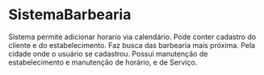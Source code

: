 # SistemaBarbearia
Sistema permite adicionar horario via calendário.
Pode conter cadastro do cliente e do estabelecimento.
Faz busca das barbearia mais próxima. Pela cidade onde o usuário se cadastrou.
Possui manutenção de estabelecimento e manutenção de horário, e de Serviço.
